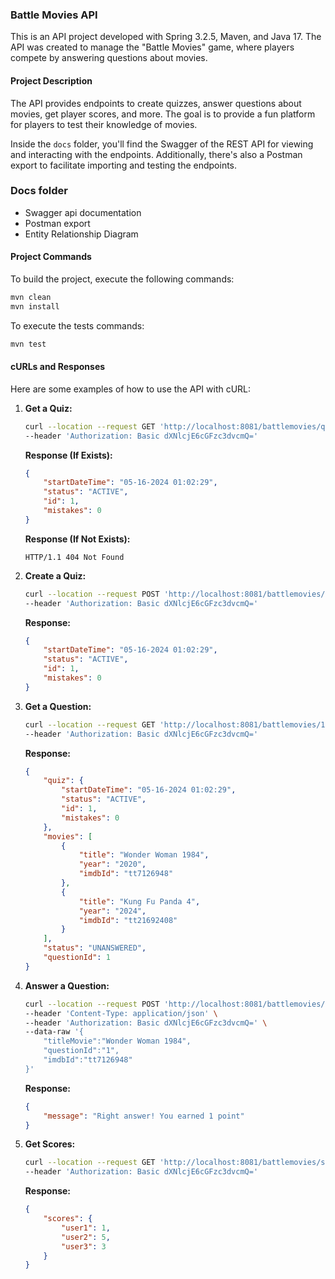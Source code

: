### Battle Movies API

This is an API project developed with Spring 3.2.5, Maven, and Java 17. The API was created to manage the "Battle Movies" game, where players compete by answering questions about movies.

#### Project Description

The API provides endpoints to create quizzes, answer questions about movies, get player scores, and more. The goal is to provide a fun platform for players to test their knowledge of movies.

Inside the `docs` folder, you'll find the Swagger of the REST API for viewing and interacting with the endpoints. Additionally, there's also a Postman export to facilitate importing and testing the endpoints.

### Docs folder
- Swagger api documentation
- Postman export
- Entity Relationship Diagram

#### Project Commands

To build the project, execute the following commands:

```bash
mvn clean
mvn install
```

To execute the tests commands:
```bash
mvn test
```

#### cURLs and Responses

Here are some examples of how to use the API with cURL:

1. **Get a Quiz:**
    ```bash
    curl --location --request GET 'http://localhost:8081/battlemovies/quiz' \
    --header 'Authorization: Basic dXNlcjE6cGFzc3dvcmQ='
    ```
   **Response (If Exists):**
    ```json
    {
        "startDateTime": "05-16-2024 01:02:29",
        "status": "ACTIVE",
        "id": 1,
        "mistakes": 0
    }
    ```
   **Response (If Not Exists):**
    ```
    HTTP/1.1 404 Not Found
    ```

2. **Create a Quiz:**
    ```bash
    curl --location --request POST 'http://localhost:8081/battlemovies/quiz/start' \
    --header 'Authorization: Basic dXNlcjE6cGFzc3dvcmQ='
    ```
   **Response:**
    ```json
    {
        "startDateTime": "05-16-2024 01:02:29",
        "status": "ACTIVE",
        "id": 1,
        "mistakes": 0
    }
    ```

3. **Get a Question:**
    ```bash
    curl --location --request GET 'http://localhost:8081/battlemovies/1/question' \
    --header 'Authorization: Basic dXNlcjE6cGFzc3dvcmQ='
    ```
   **Response:**
    ```json
    {
        "quiz": {
            "startDateTime": "05-16-2024 01:02:29",
            "status": "ACTIVE",
            "id": 1,
            "mistakes": 0
        },
        "movies": [
            {
                "title": "Wonder Woman 1984",
                "year": "2020",
                "imdbId": "tt7126948"
            },
            {
                "title": "Kung Fu Panda 4",
                "year": "2024",
                "imdbId": "tt21692408"
            }
        ],
        "status": "UNANSWERED",
        "questionId": 1
    }
    ```

4. **Answer a Question:**
    ```bash
    curl --location --request POST 'http://localhost:8081/battlemovies/1/answer' \
    --header 'Content-Type: application/json' \
    --header 'Authorization: Basic dXNlcjE6cGFzc3dvcmQ=' \
    --data-raw '{
        "titleMovie":"Wonder Woman 1984",
        "questionId":"1",
        "imdbId":"tt7126948"
    }'
    ```
   **Response:**
    ```json
    {
        "message": "Right answer! You earned 1 point"
    }
    ```

5. **Get Scores:**
    ```bash
    curl --location --request GET 'http://localhost:8081/battlemovies/score' \
    --header 'Authorization: Basic dXNlcjE6cGFzc3dvcmQ='
    ```
   **Response:**
    ```json
    {
        "scores": {
            "user1": 1,
            "user2": 5,
            "user3": 3
        }
    }
    ```
   